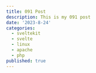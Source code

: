 ```yaml
---
title: 091 Post
description: This is my 091 post
date: '2023-8-24'
categories:
  - sveltekit
  - svelte
  - linux
  - apache
  - php
published: true
---
```


